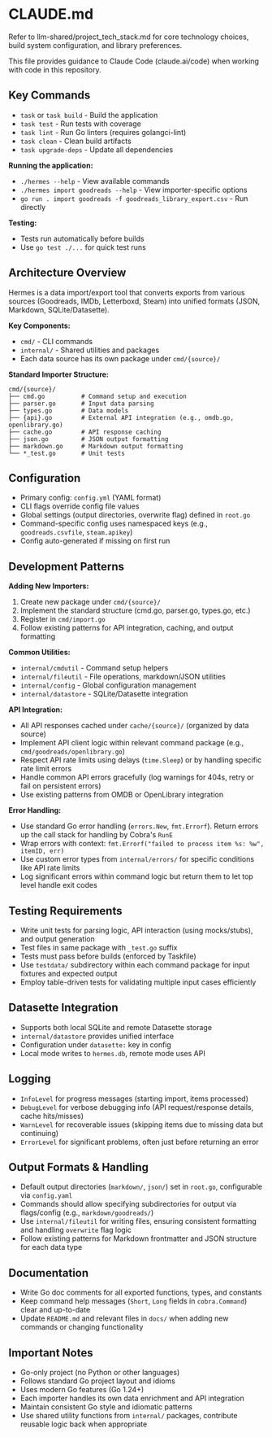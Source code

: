 # CLAUDE.md

Refer to llm-shared/project_tech_stack.md for core technology choices, build system configuration, and library preferences.

This file provides guidance to Claude Code (claude.ai/code) when working with code in this repository.

## Key Commands

- `task` or `task build` - Build the application
- `task test` - Run tests with coverage
- `task lint` - Run Go linters (requires golangci-lint)
- `task clean` - Clean build artifacts
- `task upgrade-deps` - Update all dependencies

**Running the application:**

- `./hermes --help` - View available commands
- `./hermes import goodreads --help` - View importer-specific options
- `go run . import goodreads -f goodreads_library_export.csv` - Run directly

**Testing:**

- Tests run automatically before builds
- Use `go test ./...` for quick test runs

## Architecture Overview

Hermes is a data import/export tool that converts exports from various sources (Goodreads, IMDb, Letterboxd, Steam) into unified formats (JSON, Markdown, SQLite/Datasette).

**Key Components:**

- `cmd/` - CLI commands
- `internal/` - Shared utilities and packages
- Each data source has its own package under `cmd/{source}/`

**Standard Importer Structure:**

```
cmd/{source}/
├── cmd.go          # Command setup and execution
├── parser.go       # Input data parsing
├── types.go        # Data models
├── {api}.go        # External API integration (e.g., omdb.go, openlibrary.go)
├── cache.go        # API response caching
├── json.go         # JSON output formatting
├── markdown.go     # Markdown output formatting
└── *_test.go       # Unit tests
```

## Configuration

- Primary config: `config.yml` (YAML format)
- CLI flags override config file values
- Global settings (output directories, overwrite flag) defined in `root.go`
- Command-specific config uses namespaced keys (e.g., `goodreads.csvfile`, `steam.apikey`)
- Config auto-generated if missing on first run

## Development Patterns

**Adding New Importers:**

1. Create new package under `cmd/{source}/`
2. Implement the standard structure (cmd.go, parser.go, types.go, etc.)
3. Register in `cmd/import.go`
4. Follow existing patterns for API integration, caching, and output formatting

**Common Utilities:**

- `internal/cmdutil` - Command setup helpers
- `internal/fileutil` - File operations, markdown/JSON utilities
- `internal/config` - Global configuration management
- `internal/datastore` - SQLite/Datasette integration

**API Integration:**

- All API responses cached under `cache/{source}/` (organized by data source)
- Implement API client logic within relevant command package (e.g., `cmd/goodreads/openlibrary.go`)
- Respect API rate limits using delays (`time.Sleep`) or by handling specific rate limit errors
- Handle common API errors gracefully (log warnings for 404s, retry or fail on persistent errors)
- Use existing patterns from OMDB or OpenLibrary integration

**Error Handling:**

- Use standard Go error handling (`errors.New`, `fmt.Errorf`). Return errors up the call stack for handling by Cobra's `RunE`
- Wrap errors with context: `fmt.Errorf("failed to process item %s: %w", itemID, err)`
- Use custom error types from `internal/errors/` for specific conditions like API rate limits
- Log significant errors within command logic but return them to let top level handle exit codes

## Testing Requirements

- Write unit tests for parsing logic, API interaction (using mocks/stubs), and output generation
- Test files in same package with `_test.go` suffix
- Tests must pass before builds (enforced by Taskfile)
- Use `testdata/` subdirectory within each command package for input fixtures and expected output
- Employ table-driven tests for validating multiple input cases efficiently

## Datasette Integration

- Supports both local SQLite and remote Datasette storage
- `internal/datastore` provides unified interface
- Configuration under `datasette:` key in config
- Local mode writes to `hermes.db`, remote mode uses API

## Logging

- `InfoLevel` for progress messages (starting import, items processed)
- `DebugLevel` for verbose debugging info (API request/response details, cache hits/misses)
- `WarnLevel` for recoverable issues (skipping items due to missing data but continuing)
- `ErrorLevel` for significant problems, often just before returning an error

## Output Formats & Handling

- Default output directories (`markdown/`, `json/`) set in `root.go`, configurable via `config.yaml`
- Commands should allow specifying subdirectories for output via flags/config (e.g., `markdown/goodreads/`)
- Use `internal/fileutil` for writing files, ensuring consistent formatting and handling `overwrite` flag logic
- Follow existing patterns for Markdown frontmatter and JSON structure for each data type


## Documentation

- Write Go doc comments for all exported functions, types, and constants
- Keep command help messages (`Short`, `Long` fields in `cobra.Command`) clear and up-to-date
- Update `README.md` and relevant files in `docs/` when adding new commands or changing functionality

## Important Notes

- Go-only project (no Python or other languages)
- Follows standard Go project layout and idioms
- Uses modern Go features (Go 1.24+)
- Each importer handles its own data enrichment and API integration
- Maintain consistent Go style and idiomatic patterns
- Use shared utility functions from `internal/` packages, contribute reusable logic back when appropriate
